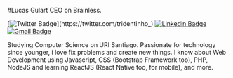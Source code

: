 #Lucas Gulart
CEO on Brainless.

[![Twitter Badge](https://img.shields.io/badge/-@tridentinho_-6633cc?style=flat-square&labelColor=6633cc&logo=twitter&logoColor=white&link=https://twitter.com/tridentinho_)](https://twitter.com/tridentinho_) 
[![Linkedin Badge](https://img.shields.io/badge/-Lucas%20Gulart-6633cc?style=flat-square&logo=Linkedin&logoColor=white&link=https://www.linkedin.com/in/gulartlucas/)](https://www.linkedin.com/in/gulartlucas/) 
[![Gmail Badge](https://img.shields.io/badge/-olucasgulart@gmail.com-6633cc?style=flat-square&logo=Gmail&logoColor=white&link=mailto:olucasgulart@gmail.com)](mailto:olucasgulart@gmail.com)

Studying Computer Science on URI Santiago.
Passionate for technology since younger, i love fix problems and create new things.
I know about Web Development using Javascript, CSS (Bootstrap Framework too), PHP, NodeJS and learning ReactJS (React Native too, for mobile), and more. 

<!--
**tridentinho/tridentinho** is a ✨ _special_ ✨ repository because its `README.md` (this file) appears on your GitHub profile.

"Nothing in this world beats good old persistence. Talent does not surpass. Nothing more common than talented failures. Genius does not overcome. Unrecognized geniuses is practically a cliche. Education does not exceed. The world is full of educated fools. Persistence and determination alone are powerful."
Here are some ideas to get you started:

- 🔭 I’m currently working on ...
- 🌱 I’m currently learning ...
- 👯 I’m looking to collaborate on ...
- 🤔 I’m looking for help with ...
- 💬 Ask me about ...
- 📫 How to reach me: ...
- 😄 Pronouns: ...
- ⚡ Fun fact: ...
-->
